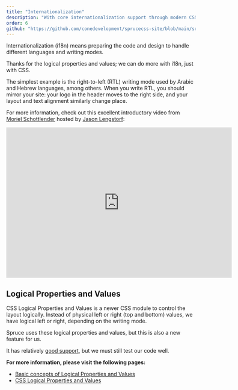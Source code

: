 ```yaml
---
title: "Internationalization"
description: "With core internationalization support through modern CSS and its logical properties, you can handle RTL layouts more easily with Spruce CSS."
order: 6
github: "https://github.com/conedevelopment/sprucecss-site/blob/main/src/docs/getting-started/internationalization.mdx"
---
```


<p class="lead">Internationalization (i18n) means preparing the code and design to handle different languages and writing modes.</p>

Thanks for the logical properties and values; we can do more with i18n, just with CSS.

The simplest example is the right-to-left (RTL) writing mode used by Arabic and Hebrew languages, among others. When you write RTL, you should mirror your site: your logo in the header moves to the right side, and your layout and text alignment similarly change place.

For more information, check out this excellent introductory video from [Moriel Schottlender](https://twitter.com/mooeypoo) hosted by [Jason Lengstorf](https://www.jason.af/):

<iframe width="600" height="400" src="https://www.youtube.com/embed/OHF2h1_fBCM" title="Right-to Left (RTL) Support for Websites (with Moriel Schottlender) — Learn With Jason" frameBorder="0" allow="accelerometer; autoplay; clipboard-write; encrypted-media; gyroscope; picture-in-picture" allowFullScreen></iframe>

## Logical Properties and Values

CSS Logical Properties and Values is a newer CSS module to control the layout logically. Instead of physical left or right (top and bottom) values, we have logical left or right, depending on the writing mode.

Spruce uses these logical properties and values, but this is also a new feature for us.

It has relatively [good support](https://caniuse.com/css-logical-props), but we must still test our code well.

**For more information, please visit the following pages:**

- [Basic concepts of Logical Properties and Values](https://developer.mozilla.org/en-US/docs/Web/CSS/CSS_Logical_Properties/Basic_concepts)
- [CSS Logical Properties and Values](https://developer.mozilla.org/en-US/docs/Web/CSS/CSS_Logical_Properties)
